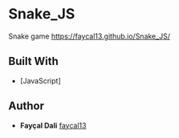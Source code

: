 # Snake_JS
Snake game https://faycal13.github.io/Snake_JS/
## Built With
* [JavaScript]
## Author
* **Fayçal Dali** [faycal13](https://github.com/faycal13)
